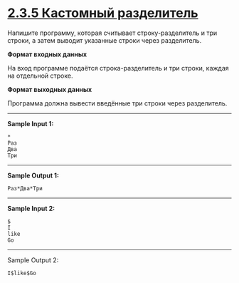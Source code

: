 # [2.3.5 Кастомный разделитель](https://stepik.org/lesson/917013/step/11?unit=922792)
Напишите программу, которая считывает строку-разделитель и три строки, а затем выводит указанные строки через разделитель.

**Формат входных данных**

На вход программе подаётся строка-разделитель и три строки, каждая на отдельной строке.

**Формат выходных данных**

Программа должна вывести введённые три строки через разделитель.

___
**Sample Input 1:**
```
*
Раз
Два
Три
```
___
**Sample Output 1:**

`Раз*Два*Три`
___
**Sample Input 2:**
```
$
I
like
Go
```
___
Sample Output 2:

`I$like$Go`
